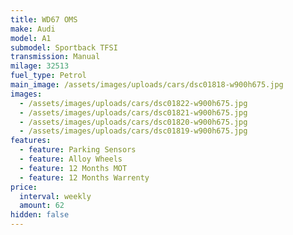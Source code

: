 ```yaml
---
title: WD67 OMS
make: Audi
model: A1
submodel: Sportback TFSI
transmission: Manual
milage: 32513
fuel_type: Petrol
main_image: /assets/images/uploads/cars/dsc01818-w900h675.jpg
images:
  - /assets/images/uploads/cars/dsc01822-w900h675.jpg
  - /assets/images/uploads/cars/dsc01821-w900h675.jpg
  - /assets/images/uploads/cars/dsc01820-w900h675.jpg
  - /assets/images/uploads/cars/dsc01819-w900h675.jpg
features:
  - feature: Parking Sensors
  - feature: Alloy Wheels
  - feature: 12 Months MOT
  - feature: 12 Months Warrenty
price:
  interval: weekly
  amount: 62
hidden: false
---
```

